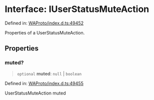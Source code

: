 # Interface: IUserStatusMuteAction

Defined in: [WAProto/index.d.ts:49452](https://github.com/Fokusdotid/bail/blob/8b525f9ebcc20cb9acd0f880b6ad58976e38b117/WAProto/index.d.ts#L49452)

Properties of a UserStatusMuteAction.

## Properties

### muted?

> `optional` **muted**: `null` \| `boolean`

Defined in: [WAProto/index.d.ts:49455](https://github.com/Fokusdotid/bail/blob/8b525f9ebcc20cb9acd0f880b6ad58976e38b117/WAProto/index.d.ts#L49455)

UserStatusMuteAction muted
